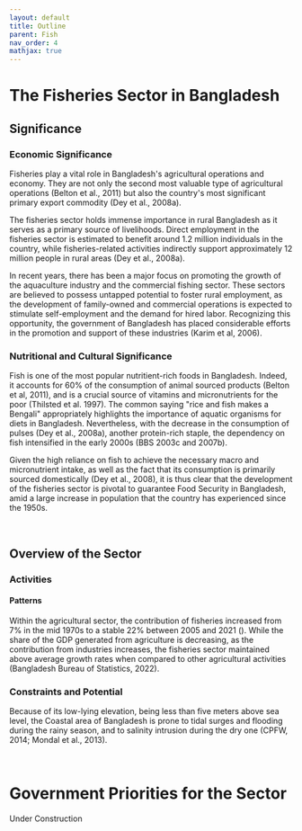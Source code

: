 ```yaml
---
layout: default
title: Outline
parent: Fish
nav_order: 4
mathjax: true
---
```


# The Fisheries Sector in Bangladesh
## Significance
### Economic Significance

Fisheries play a vital role in Bangladesh's agricultural operations and economy. They are not only the second most valuable type of agricultural operations (Belton et al., 2011) but also the country's most significant primary export commodity (Dey et al., 2008a). <br> 

The fisheries sector holds immense importance in rural Bangladesh as it serves as a primary source of livelihoods. Direct employment in the fisheries sector is estimated to benefit around 1.2 million individuals in the country, while fisheries-related activities indirectly support approximately 12 million people in rural areas (Dey et al., 2008a). <br> 

In recent years, there has been a major focus on promoting the growth of the aquaculture industry and the commercial fishing sector. These sectors are believed to possess untapped potential to foster rural employment, as the development of family-owned and commercial operations is expected to stimulate self-employment and the demand for hired labor. Recognizing this opportunity, the government of Bangladesh has placed considerable efforts in the promotion and support of these industries (Karim et al, 2006). 

### Nutritional and Cultural Significance

Fish is one of the most popular nutritient-rich foods in Bangladesh. Indeed, it accounts for 60% of the consumption of animal sourced products (Belton et al, 2011), and is a crucial source of vitamins and micronutrients for the poor (Thilsted et al. 1997). The common saying "rice and fish makes a Bengali" appropriately highlights the importance of aquatic organisms for diets in Bangladesh. Nevertheless, with the decrease in the consumption of pulses (Dey et al., 2008a), another protein-rich staple, the dependency on fish intensified in the early 2000s (BBS 2003c and 2007b). <br>

Given the high reliance on fish to achieve the necessary macro and micronutrient intake, as well as the fact that its consumption is primarily sourced domestically (Dey et al., 2008), it is thus clear that the development of the fisheries sector is pivotal to guarantee Food Security in Bangladesh, amid a large increase in population that the country has experienced since the 1950s.



<br> 

## Overview of the Sector

### Activities


#### Patterns 
Within the agricultural sector, the contribution of fisheries increased from 7% in the mid 1970s to a stable 22% between 2005 and 2021 ().
While the share of the GDP generated from agriculture is decreasing, as the contribution from industries increases, the fisheries sector maintained above average growth rates when compared to other agricultural activities (Bangladesh Bureau of Statistics, 2022). 

### Constraints and Potential 
Because of its low-lying elevation, being less than five meters above sea level, the Coastal area of Bangladesh is prone to tidal surges and flooding during the rainy season, and to  salinity intrusion during the dry one (CPFW, 2014; Mondal et al., 2013).

<br> 

# Government Priorities for the Sector

Under Construction
